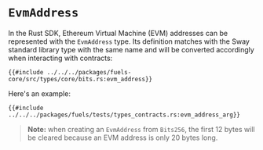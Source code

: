 # `EvmAddress`

In the Rust SDK, Ethereum Virtual Machine (EVM) addresses can be represented with the `EvmAddress` type. Its definition matches with the Sway standard library type with the same name and will be converted accordingly when interacting with contracts:

```rust,ignore
{{#include ../../../packages/fuels-core/src/types/core/bits.rs:evm_address}}
```

Here's an example:

```rust,ignore
{{#include ../../../packages/fuels/tests/types_contracts.rs:evm_address_arg}}
```

> **Note:** when creating an `EvmAddress` from `Bits256`, the first 12 bytes will be cleared because an EVM address is only 20 bytes long.
